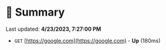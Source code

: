 # 📖 Summary
Last updated: **4/23/2023, 7:27:00 PM**

- `GET` [https://google.com](https://google.com) - **Up** (180ms)
